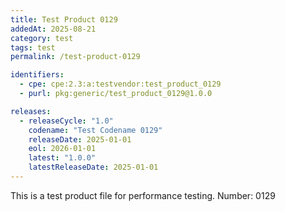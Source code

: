 ```yaml
---
title: Test Product 0129
addedAt: 2025-08-21
category: test
tags: test
permalink: /test-product-0129

identifiers:
  - cpe: cpe:2.3:a:testvendor:test_product_0129
  - purl: pkg:generic/test_product_0129@1.0.0

releases:
  - releaseCycle: "1.0"
    codename: "Test Codename 0129"
    releaseDate: 2025-01-01
    eol: 2026-01-01
    latest: "1.0.0"
    latestReleaseDate: 2025-01-01
---
```


This is a test product file for performance testing. Number: 0129
